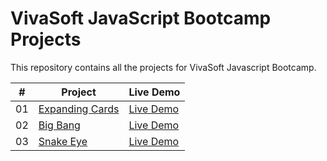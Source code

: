 # VivaSoft JavaScript Bootcamp Projects

This repository contains all the projects for VivaSoft Javascript Bootcamp.

|  #  | Project                                                                                                      | Live Demo                                                  |
| :-: | ------------------------------------------------------------------------------------------------------------ | ---------------------------------------------------------- |
| 01  | [Expanding Cards](https://github.com/vivasoft-ltd/javascript-bootcamp/tree/develop/projects/expanding-cards) | [Live Demo](https://blackbox47.github.io/expanding-cards/) |
| 02  | [Big Bang](https://github.com/vivasoft-ltd/javascript-bootcamp/tree/develop/projects/big-bang)               | [Live Demo](https://blackbox47.github.io/big-bang/)        |
| 03  | [Snake Eye](https://github.com/vivasoft-ltd/javascript-bootcamp/tree/develop/projects/snake-eye)             | [Live Demo](https://blackbox47.github.io/snake-eye/)       |
